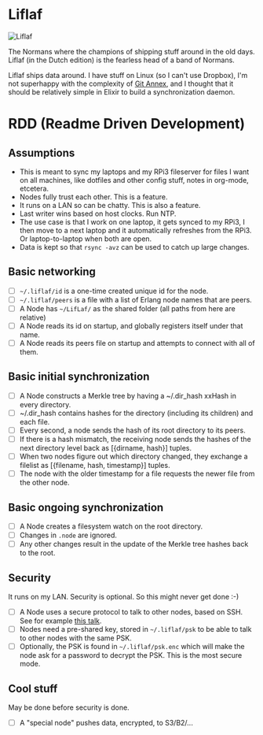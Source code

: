# Liflaf

![Liflaf](http://www.asterix.com/asterix-de-a-a-z/les-personnages/perso/a16b.gif)

The Normans where the champions of shipping stuff around in the old days. Liflaf
(in the Dutch edition) is the fearless head of a band of Normans.

Liflaf ships data around. I have stuff on Linux (so I can't use Dropbox), I'm
not superhappy with the complexity of [Git Annex](https://git-annex.branchable.com/),
and I thought that it should be relatively simple in Elixir to build a
synchronization daemon.

# RDD (Readme Driven Development)

## Assumptions

* This is meant to sync my laptops and my RPi3 fileserver for files I want on all machines, like dotfiles and other config stuff, notes in org-mode, etcetera.
* Nodes fully trust each other. This is a feature.
* It runs on a LAN so can be chatty. This is also a feature.
* Last writer wins based on host clocks. Run NTP.
* The use case is that I work on one laptop, it gets synced to my RPi3, I then move to a next laptop and it automatically refreshes from the RPi3. Or laptop-to-laptop when both are open.
* Data is kept so that `rsync -avz` can be used to catch up large changes.

## Basic networking

* [ ] `~/.liflaf/id` is a one-time created unique id for the node.
* [ ] `~/.liflaf/peers` is a file with a list of Erlang node names that are peers.
* [ ] A Node has `~/LifLaf/` as the shared folder (all paths from here are relative)
* [ ] A Node reads its id on startup, and globally registers itself under that name.
* [ ] A Node reads its peers file on startup and attempts to connect with all of them.

## Basic initial synchronization

* [ ] A Node constructs a Merkle tree by having a ~/.dir_hash xxHash in every directory.
* [ ] ~/.dir_hash contains hashes for the directory (including its children) and each file.
* [ ] Every second, a node sends the hash of its root directory to its peers.
* [ ] If there is a hash mismatch, the receiving node sends the hashes of the next directory level back as [{dirname, hash}] tuples.
* [ ] When two nodes figure out which directory changed, they exchange a filelist as [{filename, hash, timestamp}] tuples.
* [ ] The node with the older timestamp for a file requests the newer file from the other node.

## Basic ongoing synchronization

* [ ] A Node creates a filesystem watch on the root directory.
* [ ] Changes in `.node` are ignored.
* [ ] Any other changes result in the update of the Merkle tree hashes back to the root.

## Security

It runs on my LAN. Security is optional. So this might never get done :-)

* [ ] A Node uses a secure protocol to talk to other nodes, based on SSH. See
      for example [this talk](http://www.erlang-factory.com/upload/presentations/214/ErlangFactorySFBay2010-KenjiRikitake.pdf).
* [ ] Nodes need a pre-shared key, stored in `~/.liflaf/psk` to be able to talk to other
      nodes with the same PSK.
* [ ] Optionally, the PSK is found in `~/.liflaf/psk.enc` which will make the node ask for a password to decrypt the PSK. This is the most secure mode.

## Cool stuff

May be done before security is done.

* [ ] A "special node" pushes data, encrypted, to S3/B2/...
